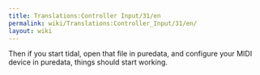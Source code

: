 ```yaml
---
title: Translations:Controller Input/31/en
permalink: wiki/Translations:Controller_Input/31/en/
layout: wiki
---
```


Then if you start tidal, open that file in puredata, and configure your
MIDI device in puredata, things should start working.

